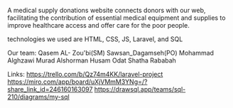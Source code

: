A medical supply donations website connects donors with our web, facilitating the contribution of essential medical equipment and supplies to improve healthcare access and offer care for the poor people.

technologies we used are HTML, CSS, JS, Laravel, and SQL

Our team:
Qasem AL- Zou'bi(SM)
Sawsan_Dagamseh(PO)
Mohammad Alghzawi
Murad Alshorman
Husam Odat
Shatha Rababah


Links:
https://trello.com/b/Qz74m4KK/laravel-project
https://miro.com/app/board/uXjVMmM3YNg=/?share_link_id=246160163097
https://drawsql.app/teams/sql-210/diagrams/my-sql

